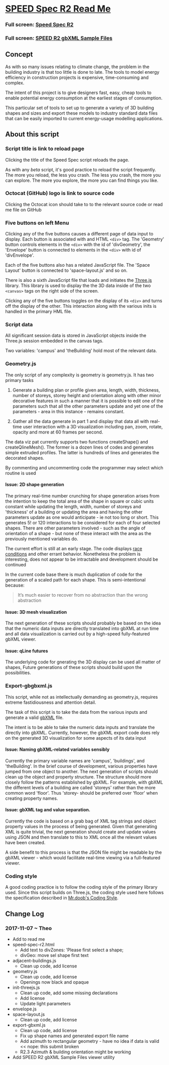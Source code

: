 

# [SPEED Spec R2 Read Me]( ./readme.html#README.md )

### Full screen: [Speed Spec R2]( http://www.ladybug.tools/spider/sandbox/speed-specification/r2/index.html )

### Full screen: [SPEED R2 gbXML Sample Files]( http://www.ladybug.tools/spider/sandbox/speed-specification/r2/gbxml-viewer.html )




## Concept

As with so many issues relating to climate change, the problem in the building industry is that too little is done to late. The tools to model energy efficiency in construction projects is expensive, time-consuming and complex.

The intent of this project is to give designers fast, easy, cheap tools to enable potential energy consumption at the earliest stages of consumption.

This particular set of tools to set up to generate a variety of 3D building shapes and sizes and export these models  to industry standard data files that can be easily imported to current energy-usage modelling applications.


## About this script

### Script title is link to reload page

Clicking the title of the Speed Spec script reloads the page.

As with any _beta_ script, it's good practice to reload the script frequently. The more you reload, the less you crash. The less you crash, the more you can explore. The more you explore, the more you can find things you like.


### Octocat (GitHub) logo is link to source code

Clicking the Octocat icon should take to to the relevant source code or read me file on GitHub


### Five buttons on left Menu

Clicking any of the five buttons causes a different page of data input to display. Each button is associated with and HTML ```<div>``` tag. The 'Geometry' button controls elements in the ```<div>``` with the id of 'divGeometry', the 'Envelope' button is connected to elements in the ```<div>``` with  id of 'divEnvelope'.

Each of the five buttons also has a related JavaScript file. The 'Space Layout' button is connected to 'space-layout.js' and so on.

There is also a sixth JavaScript file that loads and initiates the [Three.js]( https://threejs.org ) library. This library is used to display the the 3D data inside of the two ```<canvas>``` tags on the right side of the screen.

Clicking any of the five buttons toggles on the display of its ```<div>``` and turns off the display of the other. This interaction along with the various inits is handled in the primary HML file.


### Script data

All significant session data is stored in JavaScript objects inside the Three.js session embedded in the canvas tags.

Two variables: 'campus' and 'theBuilding' hold most of the relevant data.


### Geometry.js

The only script of any complexity is geometry is geometry.js. It has two primary tasks

1. Generate a building plan or profile given area, length, width, thickness, number of storeys, storey height and orientation along with other minor decorative features in such a manner that it is possible to edit one of the parameters such that all the other parameters update and yet one of the parameters - area in this instance - remains constant.

2. Gather all the data generate in part 1 and display that data all with real-time user interaction with a 3D visualization including pan, zoom, rotate, opacity and more at 60 frames per second.

The data viz pat currently supports two functions createShape() and createQlineMesh(). The former is a dozen lines of codes and generates simple extruded profiles. The latter is hundreds of lines and generates the decorated shapes.

By commenting and uncommenting code the programmer may select which routine is used

#### Issue: 2D shape generation

The primary real-time number crunching for shape generation arises from the intention to keep the total area of the shape in square or cubic units constant while updating the length, width, number of storeys and 'thickness' of a building or updating the area and having the other parameters update as one would anticipate - ie not too long or short. This generates 5! or 120 interactions to be considered for each of four selected shapes. There are other parameters involved - such as the angle of orientation of a shape - but none of these interact with the area as the previously mentioned variables do.

The current effort is still at an early stage. The code displays [race conditions]( https://en.wikipedia.org/wiki/Race_condition ) and other errant behavior. Nonetheless the problem is interesting, does not appear to be intractable and development should be continued

In the current code base there is much duplication of code for the generation of a scaled path for each shape. This is semi-intentional because:

> It’s much easier to recover from no abstraction than the wrong abstraction


#### Issue: 3D mesh visualization

The next generation of these scripts should probably be based on the idea that the numeric data inputs are directly translated into gbXML at run time and all data visualization is carried out by a high-speed fully-featured gbXML viewer.


#### Issue: qLine futures

The underlying code for gnerating the 3D display can be used all matter of shapes, Future generations of these scripts should build upon the possibilities.


### Export-gbgbxml.js

This script, while not as intellectually demanding as geometry.js, requires extreme fastidiousness and attention detail.

The task of this script is to take the data from the various inputs and generate a valid [gbXML]( http://www.gbxml.org/ ) file.

The intent is to be able to take the numeric data inputs and translate the directly into gbXML. Currently, however, the gbXML export code does rely on the generated 3D visualization for some aspects of its data input


#### Issue: Naming gbXML-related variables sensibly

Currently the primary variable names are 'campus', 'buildings', and 'theBuilding'. In the brief course of development, various properties have jumped from one object to another. The next generation of scripts should clean up the object and property structure. The structure should more closely follow the patterns established by gbXML. For example, with gbXML the different levels of a building are called 'storeys' rather than the more common word 'floor'. Thus 'storey- should be preferred over 'floor' when creating property names.


#### Issue: gbXML tag and value separation.

Currently the code is based on a grab bag of XML tag strings and object property values in the process of being generated. Given that generating XML is quite trivial, the next generation should create and update values using JSON and then translate to this to XML once all the relevant values have been created.

A side benefit to this process is that the JSON file might be readable by the gbXML viewer - which would facilitate real-time viewing via a full-featured viewer.



### Coding style

A good coding practice is to follow the coding style of the primary library used. Since this script builds on Three.js, the coding style used here follows the specification described in [Mr.doob's Coding Style]( https://github.com/mrdoob/three.js/wiki/Mr.doob's-Code-Style%E2%84%A2 ).



## Change Log


### 2017-11-07 ~ Theo

* Add to read me
* speed-spec-r2.html
	* Add text to divZones: 'Please first select a shape;
	* divGeo: move sel shape first text
* adjacent-buildings.js
	* Clean up code, add license
* geometry.js
	* Clean up code, add license
	* Openings now black and opaque
* init-threejs.js
	* Clean up code, add some missing declarations
	* Add license
	* Update light parameters
* envelope.js
* space-layout.js
	* Clean up code, add license
* export-gbxml.js
	* Clean up code, add license
	* Fix up shape names and generated export file name
	* Add azimuth to rectangular geometry - have no idea if data is valid << nope: this submit broken
	* R2.3 Azimuth & building orientation might be working
* Add SPEED R2 gbXML Sample Files viewer utility


